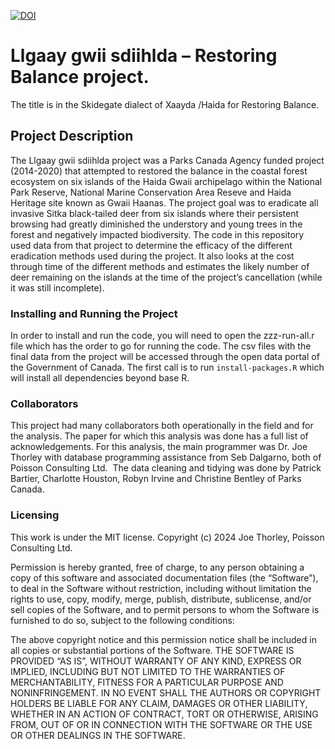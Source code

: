 
<!-- README.md is generated from README.Rmd. Please edit that file -->

[![DOI](https://zenodo.org/badge/231636929.svg)](https://zenodo.org/doi/10.5281/zenodo.10648280)

# Llgaay gwii sdiihlda – Restoring Balance project.

The title is in the Skidegate dialect of Xaayda /Haida for Restoring
Balance.

## Project Description

The Llgaay gwii sdiihlda project was a Parks Canada Agency funded
project (2014-2020) that attempted to restored the balance in the
coastal forest ecosystem on six islands of the Haida Gwaii archipelago
within the National Park Reserve, National Marine Conservation Area
Reseve and Haida Heritage site known as Gwaii Haanas. The project goal
was to eradicate all invasive Sitka black-tailed deer from six islands
where their persistent browsing had greatly diminished the understory
and young trees in the forest and negatively impacted biodiversity. The
code in this repository used data from that project to determine the
efficacy of the different eradication methods used during the project.
It also looks at the cost through time of the different methods and
estimates the likely number of deer remaining on the islands at the time
of the project’s cancellation (while it was still incomplete).

### Installing and Running the Project

In order to install and run the code, you will need to open the
zzz-run-all.r file which has the order to go for running the code. The
csv files with the final data from the project will be accessed through
the open data portal of the Government of Canada. The first call is to
run `install-packages.R` which will install all dependencies beyond base
R.

### Collaborators

This project had many collaborators both operationally in the field and
for the analysis. The paper for which this analysis was done has a full
list of acknowledgements. For this analysis, the main programmer was
Dr. Joe Thorley with database programming assistance from Seb Dalgarno,
both of Poisson Consulting Ltd.  The data cleaning and tidying was done
by Patrick Bartier, Charlotte Houston, Robyn Irvine and Christine
Bentley of Parks Canada.

### Licensing

This work is under the MIT license. Copyright (c) 2024 Joe Thorley,
Poisson Consulting Ltd.

Permission is hereby granted, free of charge, to any person obtaining a
copy of this software and associated documentation files (the
“Software”), to deal in the Software without restriction, including
without limitation the rights to use, copy, modify, merge, publish,
distribute, sublicense, and/or sell copies of the Software, and to
permit persons to whom the Software is furnished to do so, subject to
the following conditions:

The above copyright notice and this permission notice shall be included
in all copies or substantial portions of the Software. THE SOFTWARE IS
PROVIDED “AS IS”, WITHOUT WARRANTY OF ANY KIND, EXPRESS OR IMPLIED,
INCLUDING BUT NOT LIMITED TO THE WARRANTIES OF MERCHANTABILITY, FITNESS
FOR A PARTICULAR PURPOSE AND NONINFRINGEMENT. IN NO EVENT SHALL THE
AUTHORS OR COPYRIGHT HOLDERS BE LIABLE FOR ANY CLAIM, DAMAGES OR OTHER
LIABILITY, WHETHER IN AN ACTION OF CONTRACT, TORT OR OTHERWISE, ARISING
FROM, OUT OF OR IN CONNECTION WITH THE SOFTWARE OR THE USE OR OTHER
DEALINGS IN THE SOFTWARE.
